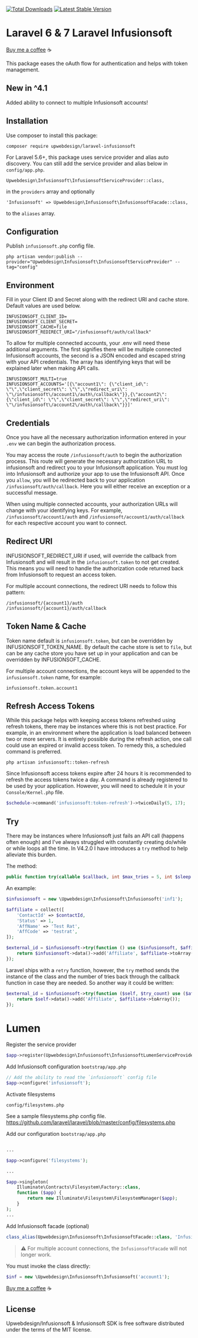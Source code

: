 <a href="https://packagist.org/packages/upwebdesign/laravel-infusionsoft"><img src="https://poser.pugx.org/upwebdesign/laravel-infusionsoft/downloads.svg?format=flat" alt="Total Downloads"></a>
<a href="https://packagist.org/packages/upwebdesign/laravel-infusionsoft"><img src="https://poser.pugx.org/upwebdesign/laravel-infusionsoft/v/stable.svg?format=flat" alt="Latest Stable Version"></a>

# Laravel 6 & 7 Laravel Infusionsoft

[Buy me a coffee](https://www.buymeacoffee.com/upwebdesign) :coffee:

This package eases the oAuth flow for authentication and helps with token management.

## New in ^4.1

Added ability to connect to multiple Infusionsoft accounts!

## Installation

Use composer to install this package:

```
composer require upwebdesign/laravel-infusionsoft
```

For Laravel 5.6+, this package uses service provider and alias auto discovery. You can still add the service provider and alias below in `config/app.php`.

```
Upwebdesign\Infusionsoft\InfusionsoftServiceProvider::class,
```

in the `providers` array and optionally

```
'Infusionsoft' => Upwebdesign\Infusionsoft\InfusionsoftFacade::class,
```

to the `aliases` array.

## Configuration

Publish `infusionsoft.php` config file.

```shell
php artisan vendor:publish --provider="Upwebdesign\Infusionsoft\InfusionsoftServiceProvider" --tag="config"
```

## Environment

Fill in your Client ID and Secret along with the redirect URI and cache store. Default values are used below.

```
INFUSIONSOFT_CLIENT_ID=
INFUSIONSOFT_CLIENT_SECRET=
INFUSIONSOFT_CACHE=file
INFUSIONSOFT_REDIRECT_URI="/infusionsoft/auth/callback"
```

To allow for multiple connected accounts, your .env will need these additional arguments. The first signifies there will be multiple connected Infusionsoft accounts, the second is a JSON encoded and escaped string with your API credentials. The array has identifying keys that will be explained later when making API calls.

```
INFUSIONSOFT_MULTI=true
INFUSIONSOFT_ACCOUNTS='[{\"account1\": {\"client_id\": \"\",\"client_secret\": \"\",\"redirect_uri\": \"\/infusionsoft\/account1\/auth\/callback\"}},{\"account2\": {\"client_id\": \"\",\"client_secret\": \"\",\"redirect_uri\": \"\/infusionsoft\/account2\/auth\/callback\"}}]'
```

## Credentials

Once you have all the necessary authorization information entered in your `.env` we can begin the authorization process.

You may access the route `/infusionsoft/auth` to begin the authorization process. This route will generate the necessary authorization URL to infusionsoft and redirect you to your Infusionsoft application. You must log into Infusionsoft and authorize your app to use the Infusionsoft API. Once you `allow`, you will be redirected back to your application `/infusionsoft/auth/callback`. Here you will either receive an exception or a successful message.

When using multiple connected accounts, your authorization URLs will change with your identifying keys. For example, `/infusionsoft/account1/auth` and `/infusionsoft/account1/auth/callback` for each respective account you want to connect.

## Redirect URI

INFUSIONSOFT_REDIRECT_URI if used, will override the callback from Infusionsoft and will result in the `infusionsoft.token` to not get created. This means you will need to handle the authorization code returned back from Infusionsoft to request an access token.

For multiple account connections, the redirect URI needs to follow this pattern:

```
/infusionsoft/{account1}/auth
/infusionsoft/{account1}/auth/callback
```

## Token Name & Cache

Token name default is `infusionsoft.token`, but can be overridden by INFUSIONSOFT_TOKEN_NAME. By default the cache store is set to `file`, but can be any cache store you have set up in your application and can be overridden by INFUSIONSOFT_CACHE.

For multiple account connections, the account keys will be appended to the `infusionsoft.token` name, for example:

```
infusionsoft.token.account1
```

## Refresh Access Tokens

While this package helps with keeping access tokens refreshed using refresh tokens, there may be instances where this is not best practice. For example, in an environment where the application is load balanced between two or more servers. It is entirely possible during the refresh action, one call could use an expired or invalid access token. To remedy this, a scheduled command is preferred.

```shell
php artisan infusionsoft::token-refresh
```

Since Infusionsoft access tokens expire after 24 hours it is recommended to refresh the access tokens twice a day. A command is already registered to be used by your application. However, you will need to schedule it in your `Console/Kernel.php` file.

```php
$schedule->command('infusionsoft:token-refresh')->twiceDaily(5, 17);
```

## Try

There may be instances where Infusionsoft just fails an API call (happens often enough) and I've always struggled with constantly creating do/while or while loops all the time. In V4.2.0 I have introduces a `try` method to help alleviate this burden.

The method:

```php
public function try(callable $callback, int $max_tries = 5, int $sleep = 2);
```

An example:

```php
$infusionsoft = new \Upwebdesign\Infusionsoft\Infusionsoft('inf1');

$affiliate = collect([
    'ContactId' => $contactId,
    'Status' => 1,
    'AffName' => 'Test Rat',
    'AffCode' => 'testrat',
]);

$external_id = $infusionsoft->try(function () use ($infusionsoft, $affiliate) {
    return $infusionsoft->data()->add('Affiliate', $affiliate->toArray());
});
```

Laravel ships with a `retry` function, however, the `try` method sends the instance of the class and the number of tries back through the callback function in case they are needed. So another way it could be written:

```php
$external_id = $infusionsoft->try(function ($self, $try_count) use ($affiliate) {
    return $self->data()->add('Affiliate', $affiliate->toArray());
});
```

# Lumen

Register the service provider

```php
$app->register(Upwebdesign\Infusionsoft\InfusionsoftLumenServiceProvider::class);
```

Add Infusionsoft configuration `bootstrap/app.php`

```php
// Add the ability to read the `infusionsoft` config file
$app->configure('infusionsoft');
```

Activate filesystems

`config/filesystems.php`

See a sample filesystems.php config file.
https://github.com/laravel/laravel/blob/master/config/filesystems.php

Add our configuration `bootstrap/app.php`

```php

...

$app->configure('filesystems');

...

$app->singleton(
    Illuminate\Contracts\Filesystem\Factory::class,
    function ($app) {
        return new Illuminate\Filesystem\FilesystemManager($app);
    }
);
...
```

Add Infusionsoft facade (optional)

```php
class_alias(Upwebdesign\Infusionsoft\InfusionsoftFacade::class, 'Infusionsoft');
```

> :warning: For multiple account connections, the `InfusionsoftFacade` will not longer work.

You must invoke the class directly:

```php
$inf = new \Upwebdesign\Infusionsoft\Infusionsoft('account1');
```

[Buy me a coffee](https://www.buymeacoffee.com/upwebdesign) :coffee:

## License

Upwebdesign/Infusionsoft & Infusionsoft SDK is free software distributed under the terms of the MIT license.
